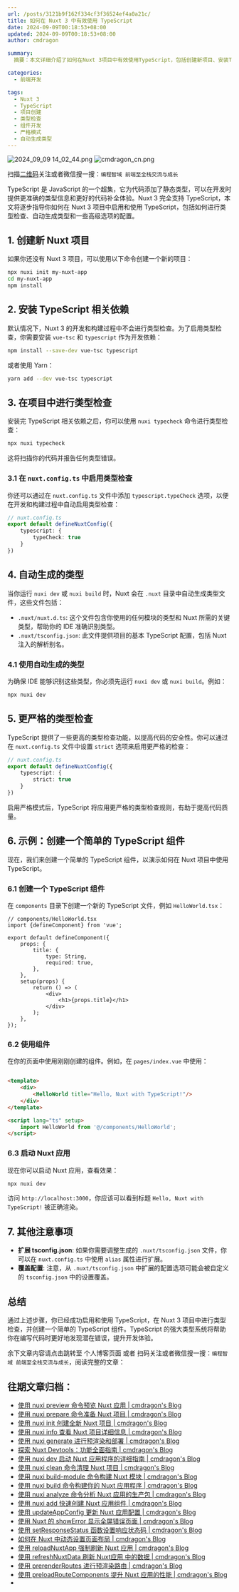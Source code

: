 ```yaml
---
url: /posts/3121b9f162f334cf3f36524ef4a0a21c/
title: 如何在 Nuxt 3 中有效使用 TypeScript
date: 2024-09-09T00:18:53+08:00
updated: 2024-09-09T00:18:53+08:00
author: cmdragon

summary:
  摘要：本文详细介绍了如何在Nuxt 3项目中有效使用TypeScript，包括创建新项目、安装TypeScript依赖、进行类型检查、配置自动类型检查、使用自动生成的类型文件、实现更严格的类型检查、创建及使用TypeScript组件等步骤，旨在提升开发效率和代码质量

categories:
  - 前端开发

tags:
  - Nuxt 3
  - TypeScript
  - 项目创建
  - 类型检查
  - 组件开发
  - 严格模式
  - 自动生成类型
---
```


<img src="/images/2024_09_09 14_02_44.png" title="2024_09_09 14_02_44.png" alt="2024_09_09 14_02_44.png"/>

<img src="https://api2.cmdragon.cn/upload/cmder/20250304_012821924.jpg" title="cmdragon_cn.png" alt="cmdragon_cn.png"/>


扫描[二维码](https://api2.cmdragon.cn/upload/cmder/20250304_012821924.jpg)关注或者微信搜一搜：`编程智域 前端至全栈交流与成长`

TypeScript 是 JavaScript 的一个超集，它为代码添加了静态类型，可以在开发时提供更准确的类型信息和更好的代码补全体验。Nuxt 3
完全支持 TypeScript，本文将逐步指导你如何在 Nuxt 3 项目中启用和使用 TypeScript，包括如何进行类型检查、自动生成类型和一些高级选项的配置。

## 1. 创建新 Nuxt 项目

如果你还没有 Nuxt 3 项目，可以使用以下命令创建一个新的项目：

```bash
npx nuxi init my-nuxt-app
cd my-nuxt-app
npm install
```

## 2. 安装 TypeScript 相关依赖

默认情况下，Nuxt 3 的开发和构建过程中不会进行类型检查。为了启用类型检查，你需要安装 `vue-tsc` 和 `typescript` 作为开发依赖：

```bash
npm install --save-dev vue-tsc typescript
```

或者使用 Yarn：

```bash
yarn add --dev vue-tsc typescript
```

## 3. 在项目中进行类型检查

安装完 TypeScript 相关依赖之后，你可以使用 `nuxi typecheck` 命令进行类型检查：

```bash
npx nuxi typecheck
```

这将扫描你的代码并报告任何类型错误。

### 3.1 在 `nuxt.config.ts` 中启用类型检查

你还可以通过在 `nuxt.config.ts` 文件中添加 `typescript.typeCheck` 选项，以便在开发和构建过程中自动启用类型检查：

```typescript
// nuxt.config.ts
export default defineNuxtConfig({
    typescript: {
        typeCheck: true
    }
})
```

## 4. 自动生成的类型

当你运行 `nuxi dev` 或 `nuxi build` 时，Nuxt 会在 `.nuxt` 目录中自动生成类型文件，这些文件包括：

- `.nuxt/nuxt.d.ts`: 这个文件包含你使用的任何模块的类型和 Nuxt 所需的关键类型，帮助你的 IDE 准确识别类型。
- `.nuxt/tsconfig.json`: 此文件提供项目的基本 TypeScript 配置，包括 Nuxt 注入的解析别名。

### 4.1 使用自动生成的类型

为确保 IDE 能够识别这些类型，你必须先运行 `nuxi dev` 或 `nuxi build`。例如：

```bash
npx nuxi dev
```

## 5. 更严格的类型检查

TypeScript 提供了一些更高的类型检查功能，以提高代码的安全性。你可以通过在 `nuxt.config.ts` 文件中设置 `strict`
选项来启用更严格的检查：

```typescript
// nuxt.config.ts
export default defineNuxtConfig({
    typescript: {
        strict: true
    }
})
```

启用严格模式后，TypeScript 将应用更严格的类型检查规则，有助于提高代码质量。

## 6. 示例：创建一个简单的 TypeScript 组件

现在，我们来创建一个简单的 TypeScript 组件，以演示如何在 Nuxt 项目中使用 TypeScript。

### 6.1 创建一个 TypeScript 组件

在 `components` 目录下创建一个新的 TypeScript 文件，例如 `HelloWorld.tsx`：

```tsx
// components/HelloWorld.tsx
import {defineComponent} from 'vue';

export default defineComponent({
    props: {
        title: {
            type: String,
            required: true,
        },
    },
    setup(props) {
        return () => (
            <div>
                <h1>{props.title}</h1>
            </div>
        );
    },
});
```

### 6.2 使用组件

在你的页面中使用刚刚创建的组件。例如，在 `pages/index.vue` 中使用：

```html

<template>
    <div>
        <HelloWorld title="Hello, Nuxt with TypeScript!"/>
    </div>
</template>

<script lang="ts" setup>
    import HelloWorld from '@/components/HelloWorld';
</script>
```

### 6.3 启动 Nuxt 应用

现在你可以启动 Nuxt 应用，查看效果：

```bash
npx nuxi dev
```

访问 `http://localhost:3000`，你应该可以看到标题 `Hello, Nuxt with TypeScript!` 被正确渲染。

## 7. 其他注意事项

- **扩展 tsconfig.json**: 如果你需要调整生成的 `.nuxt/tsconfig.json` 文件，你可以在 `nuxt.config.ts` 中使用 `alias`
  属性进行扩展。
- **覆盖配置**: 注意，从 `.nuxt/tsconfig.json` 中扩展的配置选项可能会被自定义的 `tsconfig.json` 中的设置覆盖。

## 总结

通过上述步骤，你已经成功启用和使用 TypeScript，在 Nuxt 3 项目中进行类型检查，并创建一个简单的 TypeScript 组件。TypeScript
的强大类型系统将帮助你在编写代码时更好地发现潜在错误，提升开发体验。

余下文章内容请点击跳转至 个人博客页面 或者 扫码关注或者微信搜一搜：`编程智域 前端至全栈交流与成长`，阅读完整的文章：

## 往期文章归档：

- [使用 nuxi preview 命令预览 Nuxt 应用 | cmdragon's Blog](https://blog.cmdragon.cn/posts/5b05eb48f0dc0e960be86be0f59de2fa/)
- [使用 nuxi prepare 命令准备 Nuxt 项目 | cmdragon's Blog](https://blog.cmdragon.cn/posts/f00fdc02feaaf3525efceaf3e2dc5814/)
- [使用 nuxi init 创建全新 Nuxt 项目 | cmdragon's Blog](https://blog.cmdragon.cn/posts/e215ae9d731aea9f7b5d6aef7aa1a4db/)
- [使用 nuxi info 查看 Nuxt 项目详细信息 | cmdragon's Blog](https://blog.cmdragon.cn/posts/f7aeb6ad9c1c9cf3980419a88a66b082/)
- [使用 nuxi generate 进行预渲染和部署 | cmdragon's Blog](https://blog.cmdragon.cn/posts/82f081b254205e6c18a5d415f97f2519/)
- [探索 Nuxt Devtools：功能全面指南 | cmdragon's Blog](https://blog.cmdragon.cn/posts/ba266042f1b1b5d48140c44161ea0421/)
- [使用 nuxi dev 启动 Nuxt 应用程序的详细指南 | cmdragon's Blog](https://blog.cmdragon.cn/posts/ffaecaca091c2823b255244bbf0e4e6e/)
- [使用 nuxi clean 命令清理 Nuxt 项目 | cmdragon's Blog](https://blog.cmdragon.cn/posts/4382efd355d49a6c8c6ca9f96c90fe8d/)
- [使用 nuxi build-module 命令构建 Nuxt 模块 | cmdragon's Blog](https://blog.cmdragon.cn/posts/7a131f2e511146460683c0b6d2c4e911/)
- [使用 nuxi build 命令构建你的 Nuxt 应用程序 | cmdragon's Blog](https://blog.cmdragon.cn/posts/bc2bfb4e25c5fe348c22bcd59db71579/)
- [使用 nuxi analyze 命令分析 Nuxt 应用的生产包 | cmdragon's Blog](https://blog.cmdragon.cn/posts/2e9061a0c24ee58d41b70de7b45040d5/)
- [使用 nuxi add 快速创建 Nuxt 应用组件 | cmdragon's Blog](https://blog.cmdragon.cn/posts/917849288e8e1cc200cdd37a60e48387/)
- [使用 updateAppConfig 更新 Nuxt 应用配置 | cmdragon's Blog](https://blog.cmdragon.cn/posts/870198cdff2bbd91a5af2182da7662a8/)
- [使用 Nuxt 的 showError 显示全屏错误页面 | cmdragon's Blog](https://blog.cmdragon.cn/posts/54debfbfcb8e75989b8e0efe82573a86/)
- [使用 setResponseStatus 函数设置响应状态码 | cmdragon's Blog](https://blog.cmdragon.cn/posts/302e9ee7406d6304cf38978e07b4480c/)
- [如何在 Nuxt 中动态设置页面布局 | cmdragon's Blog](https://blog.cmdragon.cn/posts/4c7fb169913298de59cbe19fcbaac8d3/)
- [使用 reloadNuxtApp 强制刷新 Nuxt 应用 | cmdragon's Blog](https://blog.cmdragon.cn/posts/f47b024ff8b1e13c71741951067ae579/)
- [使用 refreshNuxtData 刷新 Nuxt应用 中的数据 | cmdragon's Blog](https://blog.cmdragon.cn/posts/1d66580f8a7e8510b9f9af6272aecc2e/)
- [使用 prerenderRoutes 进行预渲染路由 | cmdragon's Blog](https://blog.cmdragon.cn/posts/87586efe60054fbbb53f151d9025f356/)
- [使用 preloadRouteComponents 提升 Nuxt 应用的性能 | cmdragon's Blog](https://blog.cmdragon.cn/posts/476d81c3a7972e5b8d84db523437836c/)
-

